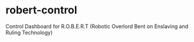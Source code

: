 # robert-control
Control Dashboard for R.O.B.E.R.T (Robotic Overlord Bent on Enslaving and Ruling Technology)
